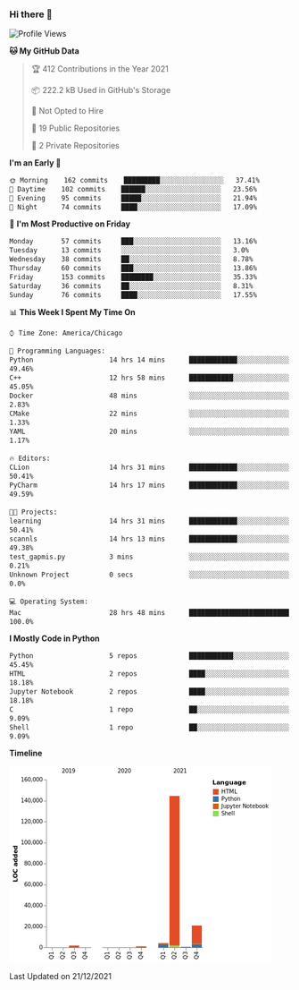 ### Hi there 👋

<!--
**cauliyang/cauliyang** is a ✨ _special_ ✨ repository because its `README.md` (this file) appears on your GitHub profile.

Here are some ideas to get you started:

- 🔭 I’m currently working on ...
- 🌱 I’m currently learning ...
- 👯 I’m looking to collaborate on ...
- 🤔 I’m looking for help with ...
- 💬 Ask me about ...
- 📫 How to reach me: ...
- 😄 Pronouns: ...
- ⚡ Fun fact: ...
-->

<!--START_SECTION:waka-->
![Profile Views](http://img.shields.io/badge/Profile%20Views-1-blue)

**🐱 My GitHub Data** 

> 🏆 412 Contributions in the Year 2021
 > 
> 📦 222.2 kB Used in GitHub's Storage 
 > 
> 🚫 Not Opted to Hire
 > 
> 📜 19 Public Repositories 
 > 
> 🔑 2 Private Repositories  
 > 
**I'm an Early 🐤** 

```text
🌞 Morning    162 commits    █████████░░░░░░░░░░░░░░░░   37.41% 
🌆 Daytime    102 commits    ██████░░░░░░░░░░░░░░░░░░░   23.56% 
🌃 Evening    95 commits     █████░░░░░░░░░░░░░░░░░░░░   21.94% 
🌙 Night      74 commits     ████░░░░░░░░░░░░░░░░░░░░░   17.09%

```
📅 **I'm Most Productive on Friday** 

```text
Monday       57 commits     ███░░░░░░░░░░░░░░░░░░░░░░   13.16% 
Tuesday      13 commits     ░░░░░░░░░░░░░░░░░░░░░░░░░   3.0% 
Wednesday    38 commits     ██░░░░░░░░░░░░░░░░░░░░░░░   8.78% 
Thursday     60 commits     ███░░░░░░░░░░░░░░░░░░░░░░   13.86% 
Friday       153 commits    ████████░░░░░░░░░░░░░░░░░   35.33% 
Saturday     36 commits     ██░░░░░░░░░░░░░░░░░░░░░░░   8.31% 
Sunday       76 commits     ████░░░░░░░░░░░░░░░░░░░░░   17.55%

```


📊 **This Week I Spent My Time On** 

```text
⌚︎ Time Zone: America/Chicago

💬 Programming Languages: 
Python                   14 hrs 14 mins      ████████████░░░░░░░░░░░░░   49.46% 
C++                      12 hrs 58 mins      ███████████░░░░░░░░░░░░░░   45.05% 
Docker                   48 mins             ░░░░░░░░░░░░░░░░░░░░░░░░░   2.83% 
CMake                    22 mins             ░░░░░░░░░░░░░░░░░░░░░░░░░   1.33% 
YAML                     20 mins             ░░░░░░░░░░░░░░░░░░░░░░░░░   1.17%

🔥 Editors: 
CLion                    14 hrs 31 mins      ████████████░░░░░░░░░░░░░   50.41% 
PyCharm                  14 hrs 17 mins      ████████████░░░░░░░░░░░░░   49.59%

🐱‍💻 Projects: 
learning                 14 hrs 31 mins      ████████████░░░░░░░░░░░░░   50.41% 
scannls                  14 hrs 13 mins      ████████████░░░░░░░░░░░░░   49.38% 
test_gapmis.py           3 mins              ░░░░░░░░░░░░░░░░░░░░░░░░░   0.21% 
Unknown Project          0 secs              ░░░░░░░░░░░░░░░░░░░░░░░░░   0.0%

💻 Operating System: 
Mac                      28 hrs 48 mins      █████████████████████████   100.0%

```

**I Mostly Code in Python** 

```text
Python                   5 repos             ███████████░░░░░░░░░░░░░░   45.45% 
HTML                     2 repos             ████░░░░░░░░░░░░░░░░░░░░░   18.18% 
Jupyter Notebook         2 repos             ████░░░░░░░░░░░░░░░░░░░░░   18.18% 
C                        1 repo              ██░░░░░░░░░░░░░░░░░░░░░░░   9.09% 
Shell                    1 repo              ██░░░░░░░░░░░░░░░░░░░░░░░   9.09%

```


**Timeline**

![Chart not found](https://raw.githubusercontent.com/cauliyang/cauliyang/main/charts/bar_graph.png) 


 Last Updated on 21/12/2021
<!--END_SECTION:waka-->
